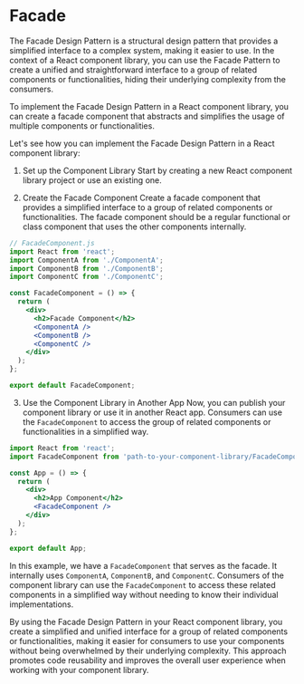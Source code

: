 # Facade

The Facade Design Pattern is a structural design pattern that provides a simplified interface to a complex system, making it easier to use. In the context of a React component library, you can use the Facade Pattern to create a unified and straightforward interface to a group of related components or functionalities, hiding their underlying complexity from the consumers.

To implement the Facade Design Pattern in a React component library, you can create a facade component that abstracts and simplifies the usage of multiple components or functionalities.

Let's see how you can implement the Facade Design Pattern in a React component library:

1. Set up the Component Library
Start by creating a new React component library project or use an existing one.

2. Create the Facade Component
Create a facade component that provides a simplified interface to a group of related components or functionalities. The facade component should be a regular functional or class component that uses the other components internally.

```jsx
// FacadeComponent.js
import React from 'react';
import ComponentA from './ComponentA';
import ComponentB from './ComponentB';
import ComponentC from './ComponentC';

const FacadeComponent = () => {
  return (
    <div>
      <h2>Facade Component</h2>
      <ComponentA />
      <ComponentB />
      <ComponentC />
    </div>
  );
};

export default FacadeComponent;
```

3. Use the Component Library in Another App
Now, you can publish your component library or use it in another React app. Consumers can use the `FacadeComponent` to access the group of related components or functionalities in a simplified way.

```jsx
import React from 'react';
import FacadeComponent from 'path-to-your-component-library/FacadeComponent';

const App = () => {
  return (
    <div>
      <h2>App Component</h2>
      <FacadeComponent />
    </div>
  );
};

export default App;
```

In this example, we have a `FacadeComponent` that serves as the facade. It internally uses `ComponentA`, `ComponentB`, and `ComponentC`. Consumers of the component library can use the `FacadeComponent` to access these related components in a simplified way without needing to know their individual implementations.

By using the Facade Design Pattern in your React component library, you create a simplified and unified interface for a group of related components or functionalities, making it easier for consumers to use your components without being overwhelmed by their underlying complexity. This approach promotes code reusability and improves the overall user experience when working with your component library.